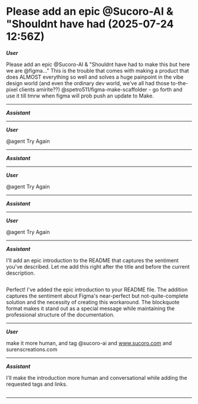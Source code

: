 <!-- Generated by SpecStory -->

# Please add an epic @Sucoro-AI & "Shouldnt have had (2025-07-24 12:56Z)

_**User**_

Please add an epic @Sucoro-AI & "Shouldnt have had to make this but here we are @figma..." This is the trouble that comes with making a product that does ALMOST everything so well and solves a huge painpoint in the vibe design world (and even the ordinary dev world, we've all had those to-the-pixel clients amirite??) @spetro511/figma-make-scaffolder - go forth and use it till tmrw when figma will prob push an update to Make. 


---

_**Assistant**_



---

_**User**_

@agent Try Again

---

_**Assistant**_



---

_**User**_

@agent Try Again

---

_**Assistant**_



---

_**User**_

@agent Try Again

---

_**Assistant**_

I'll add an epic introduction to the README that captures the sentiment you've described. Let me add this right after the title and before the current description. 
```

```
Perfect! I've added the epic introduction to your README file. The addition captures the sentiment about Figma's near-perfect but not-quite-complete solution and the necessity of creating this workaround. The blockquote format makes it stand out as a special message while maintaining the professional structure of the documentation.

---

_**User**_

make it more human, and tag @sucoro-ai and www.sucoro.com and surenscreations.com

---

_**Assistant**_

I'll make the introduction more human and conversational while adding the requested tags and links. 
```

```


---

